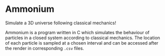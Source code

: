 # Ammonium
Simulate a 3D universe following classical mechanics!

Ammonium is a program written in C which simulates the behaviour of particles in a closed system according to classical mechanics. The location of each particle is sampled at a chosen interval and can be accessed after the render in corresponding `.csv` files.
